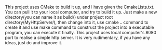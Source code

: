 This project uses CMake to build it up, and I have given the CmakeLists.txt. You can pull it to your local computer, and try to build it up.
Just make a new directory(you can name it as build/) under project root directory(MyHttpServer/), then change into it, use cmake .. command to create it and use make command to construct the project into a executable program, you can execute it finally.
This project uses local computer's 8080 port to realise a simple http server. It is very rudimentary, if you have any ideas, just do and improve it. 
